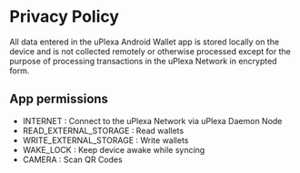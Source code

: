 # Privacy Policy

All data entered in the uPlexa Android Wallet app is stored locally on the device and is not collected remotely or otherwise processed except
for the purpose of processing transactions in the uPlexa Network in encrypted form.

## App permissions
- INTERNET : Connect to the uPlexa Network via uPlexa Daemon Node
- READ_EXTERNAL_STORAGE : Read wallets
- WRITE_EXTERNAL_STORAGE : Write wallets
- WAKE_LOCK : Keep device awake while syncing
- CAMERA : Scan QR Codes
